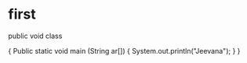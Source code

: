 # first
public void class

{
Public static void main (String ar[])
{
System.out.println("Jeevana");
}
}
